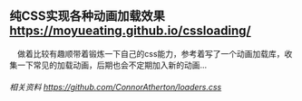 ## 纯CSS实现各种动画加载效果 https://moyueating.github.io/cssloading/
　做着比较有趣顺带着锻炼一下自己的css能力，参考着写了一个动画加载库，收集一下常见的加载动画，后期也会不定期加入新的动画...

###### 相关资料 https://github.com/ConnorAtherton/loaders.css
